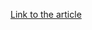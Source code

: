 [Link to the article](https://blog.malwarebytes.com/threat-analysis/2020/02/fraudsters-cloak-credit-card-skimmer-with-fake-content-delivery-network-ngrok-server/)
